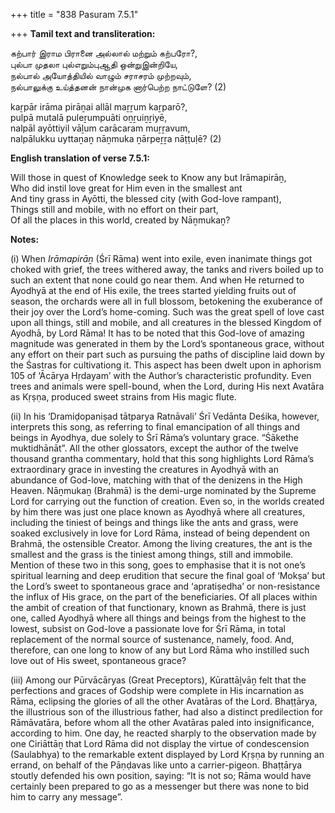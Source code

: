 +++
title = "838 Pasuram 7.5.1"

+++
**Tamil text and transliteration:**

கற்பார் இராம பிரானை அல்லால் மற்றும் கற்பரோ?,  
புல்பா முதலா புல்எறும்புஆதி ஒன்றுஇன்றியே,  
நல்பால் அயோத்தியில் வாழும் சராசரம் முற்றவும்,  
நல்பாலுக்கு உய்த்தனன் நான்முக னார்பெற்ற நாட்டுளே? (2)

kaṟpār irāma pirāṉai allāl maṟṟum kaṟparō?,  
pulpā mutalā puleṟumpuāti oṉṟuiṉṟiyē,  
nalpāl ayōttiyil vāḻum carācaram muṟṟavum,  
nalpālukku uyttaṉaṉ nāṉmuka ṉārpeṟṟa nāṭṭuḷē? (2)

**English translation of verse 7.5.1:**

Will those in quest of Knowledge seek to Know any but Irāmapirāṉ,  
Who did instil love great for Him even in the smallest ant  
And tiny grass in Ayōtti, the blessed city (with God-love rampant),  
Things still and mobile, with no effort on their part,  
Of all the places in this world, created by Nāṉmukaṉ?

**Notes:**

\(i\) When *Irāmapirāṉ* (Śrī Rāma) went into exile, even inanimate things got choked with grief, the trees withered away, the tanks and rivers boiled up to such an extent that none could go near them. And when He returned to Ayodhyā at the end of His exile, the trees started yielding fruits out of season, the orchards were all in full blossom, betokening the exuberance of their joy over the Lord’s home-coming. Such was the great spell of love cast upon all things, still and mobile, and all creatures in the blessed Kingdom of Ayodhā, by Lord Rāma! It has to be noted that this God-love of amazing magnitude was generated in them by the Lord’s spontaneous grace, without any effort on their part such as pursuing the paths of discipline laid down by the Śastras for cultivationg it. This aspect has been dwelt upon in aphorism 105 of ‘Ācārya Hṛdayam’ with the Author’s characteristic profundity. Even trees and animals were spell-bound, when the Lord, during His next Avatāra as Kṛṣṇa, produced sweet strains from His magic flute.

\(ii\) In his ‘Dramiḍopaniṣad tātparya Ratnāvali’ Śrī Vedānta Deśika, however, interprets this song, as referring to final emancipation of all things and beings in Ayodhya, due solely to Śrī Rāma’s voluntary grace. “Śākethe muktidhānāt”. All the other glossators, except the author of the twelve thousand grantha commentary, hold that this song highlights Lord Rāma’s extraordinary grace in investing the creatures in Ayodhyā with an abundance of God-love, matching with that of the denizens in the High Heaven. Nāṉmukaṉ (Brahmā) is the demi-urge nominated by the Supreme Lord for carrying out the function of creation. Even so, in the worlds created by him there was just one place known as Ayodhyā where all creatures, including the tiniest of beings and things like the ants and grass, were soaked exclusively in love for Lord Rāma, instead of being dependent on Brahmā, the ostensible Creator. Among the living creatures, the ant is the smallest and the grass is the tiniest among things, still and immobile. Mention of these two in this song, goes to emphasise that it is not one’s spiritual learning and deep erudition that secure the final goal of ‘Mokṣa’ but the Lord’s sweet to spontaneous grace and ‘apratiṣedha’ or non-resistance the influx of His grace, on the part of the beneficiaries. Of all places within the ambit of creation of that functionary, known as Brahmā, there is just one, called Ayodhyā where all things and beings from the highest to the lowest, subsist on God-love a passionate love for Śrī Rāma, in total replacement of the normal source of sustenance, namely, food. And, therefore, can one long to know of any but Lord Rāma who instilled such love out of His sweet, spontaneous grace?

\(iii\) Among our Pūrvācāryas (Great Preceptors), Kūrattāḻvāṉ felt that the perfections and graces of Godship were complete in His incarnation as Rāma, eclipsing the glories of all the other Avatāras of the Lord. Bhaṭṭārya, the illustrious son of the illustrious father, had also a distinct predilection for Rāmāvatāra, before whom all the other Avatāras paled into insignificance, according to him. One day, he reacted sharply to the observation made by one Ciriāttāṉ that Lord Rāma did not display the virtue of condescension (Saulabhya) to the remarkable extent displayed by Lord Kṛṣṇa by running an errand, on behalf of the Pāṇḍavas like unto a carrier-pigeon. Bhaṭṭārya stoutly defended his own position, saying: “It is not so; Rāma would have certainly been prepared to go as a messenger but there was none to bid him to carry any message”.


